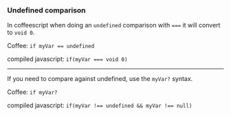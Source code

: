 ### Undefined comparison

In coffeescript when doing an `undefined` comparison with `===` it will convert to `void 0`.

Coffee: `if myVar == undefined`

compiled javascript: `if(myVar === void 0)`

---

If you need to compare against undefined, use the `myVar?` syntax.

Coffee: `if myVar?`

compiled javascript: `if(myVar !== undefined && myVar !== null)`
